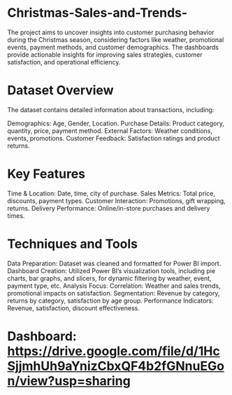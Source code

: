 # Christmas-Sales-and-Trends-
The project aims to uncover insights into customer purchasing behavior during the Christmas season, considering factors like weather, promotional events, payment methods, and customer demographics. The dashboards provide actionable insights for improving sales strategies, customer satisfaction, and operational efficiency. 

# Dataset Overview
The dataset contains detailed information about transactions, including:

Demographics: Age, Gender, Location.
Purchase Details: Product category, quantity, price, payment method.
External Factors: Weather conditions, events, promotions.
Customer Feedback: Satisfaction ratings and product returns.

# Key Features
Time & Location: Date, time, city of purchase.
Sales Metrics: Total price, discounts, payment types.
Customer Interaction: Promotions, gift wrapping, returns.
Delivery Performance: Online/in-store purchases and delivery times.  

# Techniques and Tools
Data Preparation: Dataset was cleaned and formatted for Power BI import.
Dashboard Creation: Utilized Power BI’s visualization tools, including pie charts, bar graphs, and slicers, for dynamic filtering by weather, event, payment type, etc.
Analysis Focus:
Correlation: Weather and sales trends, promotional impacts on satisfaction.
Segmentation: Revenue by category, returns by category, satisfaction by age group.
Performance Indicators: Revenue, satisfaction, discount effectiveness.

# Dashboard:  https://drive.google.com/file/d/1HcSjjmhUh9aYnizCbxQF4b2fGNnuEGon/view?usp=sharing

